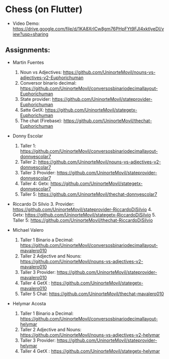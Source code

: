 # Chess (on Flutter)
- Video Demo: https://drive.google.com/file/d/1KA8XrICw8gm76PHpFYt9FJI4xktlyeDI/view?usp=sharing

## Assignments:

- Martin Fuentes
  1. Noun vs Adjectives: https://github.com/UninorteMovil/nouns-vs-adjectives-v2-Euphorichuman
  2. Conversor binario decimal: https://github.com/UninorteMovil/conversosbinariodecimallayout-Euphorichuman
  3. State provider: https://github.com/UninorteMovil/stateprovider-Euphorichuman
  4. Satte GetX: https://github.com/UninorteMovil/stategetx-Euphorichuman
  5. The chat (Firebase): https://github.com/UninorteMovil/thechat-Euphorichuman

- Donny Escolar
  1. Taller 1: https://github.com/UninorteMovil/conversosbinariodecimallayout-donnyescolar7
  2. Taller 2: https://github.com/UninorteMovil/nouns-vs-adjectives-v2-donnyescolar7
  3. Taller 3 Provider: https://github.com/UninorteMovil/stateprovider-donnyescolar7
  4. Taller 4: Getx: https://github.com/UninorteMovil/stategetx-donnyescolar7
  5. Taller 5: https://github.com/UninorteMovil/thechat-donnyescolar7

- Riccardo Di Silvio
  3. Provider: https://github.com/UninorteMovil/stateprovider-RiccardoDiSilvio
  4. Getx: https://github.com/UninorteMovil/stategetx-RiccardoDiSilvio
  5. Taller 5: https://github.com/UninorteMovil/thechat-RiccardoDiSilvio

- Michael Valero
  1. Taller 1 Binario a Decimal: https://github.com/UninorteMovil/conversosbinariodecimallayout-mavalero010
  2. Taller 2 Adjective and Nouns: https://github.com/UninorteMovil/nouns-vs-adjectives-v2-mavalero010
  3. Taller 3 Provider: https://github.com/UninorteMovil/stateprovider-mavalero010
  4. Taller 4 GetX : https://github.com/UninorteMovil/stategetx-mavalero010
  5. Taller 5 Chat: https://github.com/UninorteMovil/thechat-mavalero010 

- Helymar Acosta
  1. Taller 1 Binario a Decimal: https://github.com/UninorteMovil/conversosbinariodecimallayout-helymar
  2. Taller 2 Adjective and Nouns: https://github.com/UninorteMovil/nouns-vs-adjectives-v2-helymar
  3. Taller 3 Provider: https://github.com/UninorteMovil/stateprovider-helymar
  4. Taller 4 GetX : https://github.com/UninorteMovil/stategetx-helymar
